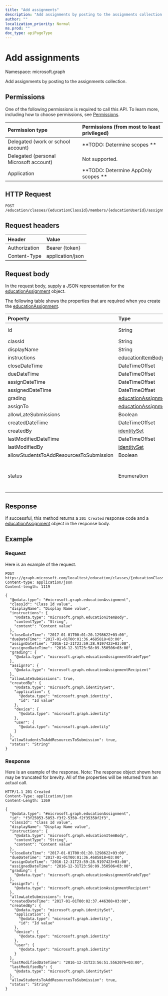 ```yaml
---
title: "Add assignments"
description: "Add assignments by posting to the assignments collection."
author: ""
localization_priority: Normal
ms.prod: ""
doc_type: apiPageType
---
```


# Add assignments

Namespace: microsoft.graph

Add assignments by posting to the assignments collection.

## Permissions
One of the following permissions is required to call this API. To learn more, including how to choose permissions, see [Permissions](/concepts/permissions-reference.md).

|Permission type|Permissions (from most to least privileged)|
|:---|:---|
|Delegated (work or school account)|**TODO: Determine scopes **|
|Delegated (personal Microsoft account)|Not supported.|
|Application|**TODO: Determine AppOnly scopes **|

## HTTP Request
<!-- {
  "blockType": "ignored"
}
-->
``` http
POST /education/classes/{educationClassId}/members/{educationUserId}/assignments/$ref
```

## Request headers
|Header|Value|
|:---|:---|
|Authorization|Bearer {token}|
|Content-Type|application/json|

## Request body
In the request body, supply a JSON representation for the [educationAssignment](../resources/educationassignment.md) object.

The following table shows the properties that are required when you create the [educationAssignment](../resources/educationassignment.md).

|Property|Type|Description|
|:---|:---|:---|
|id|String| Inherited from [entity](../resources/entity.md)|
|classId|String||
|displayName|String||
|instructions|[educationItemBody](../resources/educationitembody.md)||
|closeDateTime|DateTimeOffset||
|dueDateTime|DateTimeOffset||
|assignDateTime|DateTimeOffset||
|assignedDateTime|DateTimeOffset||
|grading|[educationAssignmentGradeType](../resources/educationassignmentgradetype.md)||
|assignTo|[educationAssignmentRecipient](../resources/educationassignmentrecipient.md)||
|allowLateSubmissions|Boolean||
|createdDateTime|DateTimeOffset||
|createdBy|[identitySet](../resources/identityset.md)||
|lastModifiedDateTime|DateTimeOffset||
|lastModifiedBy|[identitySet](../resources/identityset.md)||
|allowStudentsToAddResourcesToSubmission|Boolean||
|status|Enumeration|. Possible values are: `draft`, `published`, `assigned`, `unknownFutureValue`.|



## Response
If successful, this method returns a `201 Created` response code and a [educationAssignment](../resources/educationassignment.md) object in the response body.

## Example

### Request
Here is an example of the request.
<!-- {
  "blockType": "request",
  "name": "create_educationassignment_from_"
}
-->
``` http
POST https://graph.microsoft.com/localtest/education/classes/{educationClassId}/members/{educationUserId}/assignments
Content-type: application/json
Content-length: 1119

{
  "@odata.type": "#microsoft.graph.educationAssignment",
  "classId": "Class Id value",
  "displayName": "Display Name value",
  "instructions": {
    "@odata.type": "microsoft.graph.educationItemBody",
    "contentType": "String",
    "content": "Content value"
  },
  "closeDateTime": "2017-01-01T00:01:20.1298622+03:00",
  "dueDateTime": "2017-01-01T00:01:36.4685818+03:00",
  "assignDateTime": "2016-12-31T23:59:28.9197423+03:00",
  "assignedDateTime": "2016-12-31T23:58:09.350506+03:00",
  "grading": {
    "@odata.type": "microsoft.graph.educationAssignmentGradeType"
  },
  "assignTo": {
    "@odata.type": "microsoft.graph.educationAssignmentRecipient"
  },
  "allowLateSubmissions": true,
  "createdBy": {
    "@odata.type": "microsoft.graph.identitySet",
    "application": {
      "@odata.type": "microsoft.graph.identity",
      "id": "Id value"
    },
    "device": {
      "@odata.type": "microsoft.graph.identity"
    },
    "user": {
      "@odata.type": "microsoft.graph.identity"
    }
  },
  "allowStudentsToAddResourcesToSubmission": true,
  "status": "String"
}
```

### Response
Here is an example of the response. Note: The response object shown here may be truncated for brevity. All of the properties will be returned from an actual call.
<!-- {
  "blockType": "response",
  "truncated": true,
  "@odata.type": "microsoft.graph.educationassignment"
}
-->
``` http
HTTP/1.1 201 Created
Content-Type: application/json
Content-Length: 1369

{
  "@odata.type": "#microsoft.graph.educationAssignment",
  "id": "f3f25053-5053-f3f2-5350-f2f35350f2f3",
  "classId": "Class Id value",
  "displayName": "Display Name value",
  "instructions": {
    "@odata.type": "microsoft.graph.educationItemBody",
    "contentType": "String",
    "content": "Content value"
  },
  "closeDateTime": "2017-01-01T00:01:20.1298622+03:00",
  "dueDateTime": "2017-01-01T00:01:36.4685818+03:00",
  "assignDateTime": "2016-12-31T23:59:28.9197423+03:00",
  "assignedDateTime": "2016-12-31T23:58:09.350506+03:00",
  "grading": {
    "@odata.type": "microsoft.graph.educationAssignmentGradeType"
  },
  "assignTo": {
    "@odata.type": "microsoft.graph.educationAssignmentRecipient"
  },
  "allowLateSubmissions": true,
  "createdDateTime": "2017-01-01T00:02:37.446308+03:00",
  "createdBy": {
    "@odata.type": "microsoft.graph.identitySet",
    "application": {
      "@odata.type": "microsoft.graph.identity",
      "id": "Id value"
    },
    "device": {
      "@odata.type": "microsoft.graph.identity"
    },
    "user": {
      "@odata.type": "microsoft.graph.identity"
    }
  },
  "lastModifiedDateTime": "2016-12-31T23:56:51.5562076+03:00",
  "lastModifiedBy": {
    "@odata.type": "microsoft.graph.identitySet"
  },
  "allowStudentsToAddResourcesToSubmission": true,
  "status": "String"
}
```

